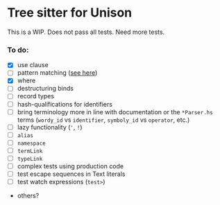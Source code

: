# Tree sitter for Unison

This is a WIP. Does not pass all tests. Need more tests.

### To do:
- [x] use clause
- [ ] pattern matching ([see here](https://github.com/kylegoetz/tree-sitter-unison/tree/patterns))
- [x] where
- [ ] destructuring binds
- [ ] record types
- [ ] hash-qualifications for identifiers
- [ ] bring terminology more in line with documentation or the `*Parser.hs` terms (`wordy_id` vs `identifier`, `symboly_id` vs `operator`, etc.)
- [ ] lazy functionality (`'`, `!`)
- [ ] `alias`
- [ ] `namespace`
- [ ] `termLink`
- [ ] `typeLink`
- [ ] complex tests using production code
- [ ] test escape sequences in Text literals
- [ ] test watch expressions (`test>`)
- others?
